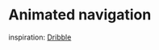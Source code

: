 # Animated navigation

inspiration:  [Dribble](https://dribbble.com/shots/2427219-Header-Navigation-Day-053-dailyui)
